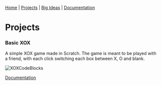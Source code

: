 [Home](https://kaankutluer.github.io/kaankutluer.github.io./) | [Projects](https://kaankutluer.github.io/kaankutluer.github.io./projects) | [Big Ideas](https://kaankutluer.github.io/kaankutluer.github.io./big_ideas) | [Documentation](https://kaankutluer.github.io/kaankutluer.github.io./documentation)

# Projects
### Basic XOX
A simple XOX game made in Scratch. The game is meant to be played with a friend, with each click switching each box between X, O and blank.

![XOXCodeBlocks](https://kaankutluer.github.io/kaankutluer.github.io./Resources/XOXcodeimage.png)

[Documentation](https://kaankutluer.github.io/documentation/BasicXOX)
